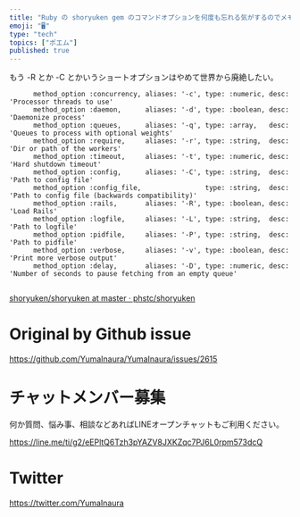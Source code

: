 ```yaml
---
title: "Ruby の shoryuken gem のコマンドオプションを何度も忘れる気がするのでメモしておく"
emoji: "🖥"
type: "tech"
topics: ["ポエム"]
published: true
---
```


もう -R とか -C とかいうショートオプションはやめて世界から廃絶したい。

```
      method_option :concurrency, aliases: '-c', type: :numeric, desc: 'Processor threads to use'
      method_option :daemon,      aliases: '-d', type: :boolean, desc: 'Daemonize process'
      method_option :queues,      aliases: '-q', type: :array,   desc: 'Queues to process with optional weights'
      method_option :require,     aliases: '-r', type: :string,  desc: 'Dir or path of the workers'
      method_option :timeout,     aliases: '-t', type: :numeric, desc: 'Hard shutdown timeout'
      method_option :config,      aliases: '-C', type: :string,  desc: 'Path to config file'
      method_option :config_file,                type: :string,  desc: 'Path to config file (backwards compatibility)'
      method_option :rails,       aliases: '-R', type: :boolean, desc: 'Load Rails'
      method_option :logfile,     aliases: '-L', type: :string,  desc: 'Path to logfile'
      method_option :pidfile,     aliases: '-P', type: :string,  desc: 'Path to pidfile'
      method_option :verbose,     aliases: '-v', type: :boolean, desc: 'Print more verbose output'
      method_option :delay,       aliases: '-D', type: :numeric, desc: 'Number of seconds to pause fetching from an empty queue'
   
```

[shoryuken/shoryuken at master · phstc/shoryuken](https://github.com/phstc/shoryuken/blob/master/bin/shoryuken)

# Original by Github issue

https://github.com/YumaInaura/YumaInaura/issues/2615








<!-- Update From Qiita API -->

# チャットメンバー募集


何か質問、悩み事、相談などあればLINEオープンチャットもご利用ください。

https://line.me/ti/g2/eEPltQ6Tzh3pYAZV8JXKZqc7PJ6L0rpm573dcQ





# Twitter


https://twitter.com/YumaInaura


<!-- Update From Qiita API -->



